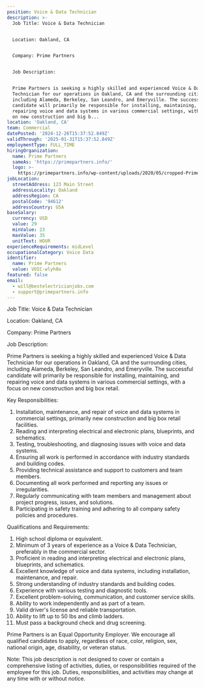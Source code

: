 ```yaml
---
position: Voice & Data Technician
description: >-
  Job Title: Voice & Data Technician


  Location: Oakland, CA


  Company: Prime Partners


  Job Description:


  Prime Partners is seeking a highly skilled and experienced Voice & Data
  Technician for our operations in Oakland, CA and the surrounding cities,
  including Alameda, Berkeley, San Leandro, and Emeryville. The successful
  candidate will primarily be responsible for installing, maintaining, and
  repairing voice and data systems in various commercial settings, with a focus
  on new construction and big b...
location: 'Oakland, CA'
team: Commercial
datePosted: '2024-12-26T15:37:52.849Z'
validThrough: '2025-01-31T15:37:52.849Z'
employmentType: FULL_TIME
hiringOrganization:
  name: Prime Partners
  sameAs: 'https://primepartners.info/'
  logo: >-
    https://primepartners.info/wp-content/uploads/2020/05/cropped-Prime-Partners-Logo-NO-BG-1-1.png
jobLocation:
  streetAddress: 123 Main Street
  addressLocality: Oakland
  addressRegion: CA
  postalCode: '94612'
  addressCountry: USA
baseSalary:
  currency: USD
  value: 29
  minValue: 23
  maxValue: 35
  unitText: HOUR
experienceRequirements: midLevel
occupationalCategory: Voice Data
identifier:
  name: Prime Partners
  value: VOIC-wlyh8o
featured: false
email:
  - will@bestelectricianjobs.com
  - support@primepartners.info
---
```




Job Title: Voice & Data Technician

Location: Oakland, CA

Company: Prime Partners

Job Description:

Prime Partners is seeking a highly skilled and experienced Voice & Data Technician for our operations in Oakland, CA and the surrounding cities, including Alameda, Berkeley, San Leandro, and Emeryville. The successful candidate will primarily be responsible for installing, maintaining, and repairing voice and data systems in various commercial settings, with a focus on new construction and big box retail. 

Key Responsibilities:

1. Installation, maintenance, and repair of voice and data systems in commercial settings, primarily new construction and big box retail facilities.
2. Reading and interpreting electrical and electronic plans, blueprints, and schematics.
3. Testing, troubleshooting, and diagnosing issues with voice and data systems.
4. Ensuring all work is performed in accordance with industry standards and building codes.
5. Providing technical assistance and support to customers and team members.
6. Documenting all work performed and reporting any issues or irregularities.
7. Regularly communicating with team members and management about project progress, issues, and solutions.
8. Participating in safety training and adhering to all company safety policies and procedures.

Qualifications and Requirements:

1. High school diploma or equivalent.
2. Minimum of 3 years of experience as a Voice & Data Technician, preferably in the commercial sector.
3. Proficient in reading and interpreting electrical and electronic plans, blueprints, and schematics.
4. Excellent knowledge of voice and data systems, including installation, maintenance, and repair.
5. Strong understanding of industry standards and building codes.
6. Experience with various testing and diagnostic tools.
7. Excellent problem-solving, communication, and customer service skills.
8. Ability to work independently and as part of a team.
9. Valid driver's license and reliable transportation.
10. Ability to lift up to 50 lbs and climb ladders.
11. Must pass a background check and drug screening.

Prime Partners is an Equal Opportunity Employer. We encourage all qualified candidates to apply, regardless of race, color, religion, sex, national origin, age, disability, or veteran status.

Note: This job description is not designed to cover or contain a comprehensive listing of activities, duties, or responsibilities required of the employee for this job. Duties, responsibilities, and activities may change at any time with or without notice.
